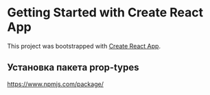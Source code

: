 # Getting Started with Create React App

This project was bootstrapped with [Create React App](https://github.com/facebook/create-react-app).

## Установка пакета prop-types

https://www.npmjs.com/package/
